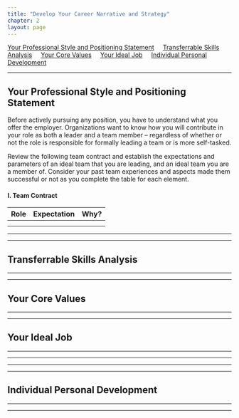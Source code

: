 ```yaml
---
title: "Develop Your Career Narrative and Strategy"
chapter: 2
layout: page
---
```


[Your Professional Style and Positioning Statement](#your-professional-style-and-positioning-statement) &nbsp; &nbsp;
[Transferrable Skills Analysis](#transferrable-skills-analysis) &nbsp; &nbsp;
[Your Core Values](#your-core-values) &nbsp; &nbsp;
[Your Ideal Job](#your-ideal-job) &nbsp; &nbsp;
[Individual Personal Development](#individual-personal-development) &nbsp; &nbsp;

---
## Your Professional Style and Positioning Statement 
Before actively pursuing any position, you have to understand what you offer the employer. Organizations want to know how you will contribute in your role as both a leader and a team member – regardless of whether or not the role is responsible for formally leading a team or is more self-tasked.

Review the following team contract and establish the expectations and parameters of an ideal team that you are leading, and an ideal team you are a member of. Consider your past team experiences and aspects made them successful or not as you complete the table for each element.

#### I.	Team Contract


| Role | Expectation | Why? |
| :---         |     :---:      |          ---: |
|    |      |     |
|      |       |       |



---
---
## Transferrable Skills Analysis

---
---
## Your Core Values

---
---
## Your Ideal Job

---
---

---
---
## Individual Personal Development

---
---

